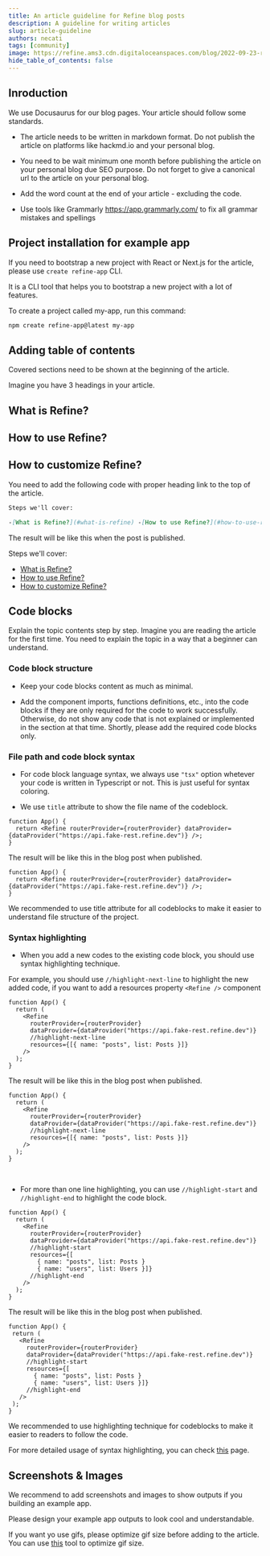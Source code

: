 ```yaml
---
title: An article guideline for Refine blog posts
description: A guideline for writing articles
slug: article-guideline
authors: necati
tags: [community]
image: https://refine.ams3.cdn.digitaloceanspaces.com/blog/2022-09-23-refine-article-guideline/social.png
hide_table_of_contents: false
---
```


## Inroduction

We use Docusaurus for our blog pages. Your article should follow some standards.

- The article needs to be written in markdown format. Do not publish the article on platforms like hackmd.io and your personal blog.

- You need to be wait minimum one month before publishing the article on your personal blog due SEO purpose. Do not forget to give a canonical url to the article on your personal blog.

- Add the word count at the end of your article - excluding the code.

- Use tools like Grammarly https://app.grammarly.com/ to fix all grammar mistakes and spellings

## Project installation for example app

If you need to bootstrap a new project with React or Next.js for the article, please use `create refine-app` CLI.

It is a CLI tool that helps you to bootstrap a new project with a lot of features.

To create a project called my-app, run this command:

```bash
npm create refine-app@latest my-app
```

## Adding table of contents

Covered sections need to be shown at the beginning of the article.

Imagine you have 3 headings in your article.

## What is Refine?

## How to use Refine?

## How to customize Refine?

You need to add the following code with proper heading link to the top of the article.

```markdown
Steps we'll cover:

-[What is Refine?](#what-is-refine) -[How to use Refine?](#how-to-use-refine) -[How to customize Refine?](#how-to-customize-refine)
```

The result will be like this when the post is published.

Steps we'll cover:

- [What is Refine?](#what-is-refine)
- [How to use Refine?](#how-to-use-refine)
- [How to customize Refine?](#how-to-customize-refine)

## Code blocks

Explain the topic contents step by step. Imagine you are reading the article for the first time. You need to explain the topic in a way that a beginner can understand.

### Code block structure

- Keep your code blocks content as much as minimal.

- Add the component imports, functions definitions, etc., into the code blocks if they are only required for the code to work successfully.
  Otherwise, do not show any code that is not explained or implemented in the section at that time. Shortly, please add the required code blocks only.

### File path and code block syntax

- For code block language syntax, we always use `"tsx"` option whetever your code is written in Typescript or not. This is just useful for syntax coloring.

- We use `title` attribute to show the file name of the codeblock.

```tsx title="src/App.tsx"
function App() {
  return <Refine routerProvider={routerProvider} dataProvider={dataProvider("https://api.fake-rest.refine.dev")} />;
}
```

The result will be like this in the blog post when published.

```tsx title="src/App.tsx"
function App() {
  return <Refine routerProvider={routerProvider} dataProvider={dataProvider("https://api.fake-rest.refine.dev")} />;
}
```

We recommended to use title attribute for all codeblocks to make it easier to understand file structure of the project.

### Syntax highlighting

- When you add a new codes to the existing code block, you should use syntax highlighting technique.

For example, you should use `//highlight-next-line` to highlight the new added code, if you want to add a resources property `<Refine />` component

```tsx title="src/App.tsx"
function App() {
  return (
    <Refine
      routerProvider={routerProvider}
      dataProvider={dataProvider("https://api.fake-rest.refine.dev")}
      //highlight-next-line
      resources={[{ name: "posts", list: Posts }]}
    />
  );
}
```

The result will be like this in the blog post when published.

```tsx title="src/App.tsx"
function App() {
  return (
    <Refine
      routerProvider={routerProvider}
      dataProvider={dataProvider("https://api.fake-rest.refine.dev")}
      //highlight-next-line
      resources={[{ name: "posts", list: Posts }]}
    />
  );
}
```

<br />

- For more than one line highlighting, you can use `//highlight-start` and `//highlight-end` to highlight the code block.

```tsx title="src/App.tsx"
function App() {
  return (
    <Refine
      routerProvider={routerProvider}
      dataProvider={dataProvider("https://api.fake-rest.refine.dev")}
      //highlight-start
      resources={[
        { name: "posts", list: Posts }
        { name: "users", list: Users }]}
      //highlight-end
    />
  );
}
```

The result will be like this in the blog post when published.

```tsx title="src/App.tsx"
function App() {
 return (
   <Refine
     routerProvider={routerProvider}
     dataProvider={dataProvider("https://api.fake-rest.refine.dev")}
     //highlight-start
     resources={[
       { name: "posts", list: Posts }
       { name: "users", list: Users }]}
     //highlight-end
   />
 );
}
```

We recommended to use highlighting technique for codeblocks to make it easier to readers to follow the code.

For more detailed usage of syntax highlighting, you can check [this](https://docusaurus.io/docs/markdown-features/code-blocks) page.

## Screenshots & Images

We recommend to add screenshots and images to show outputs if you building an example app.

Please design your example app outputs to look cool and understandable.

If you want yo use gifs, please optimize gif size before adding to the article. You can use [this](https://ezgif.com/optimize) tool to optimize gif size.
